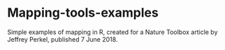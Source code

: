 # Mapping-tools-examples

Simple examples of mapping in R, created for a Nature Toolbox article by Jeffrey Perkel, published 7 June 2018. 
